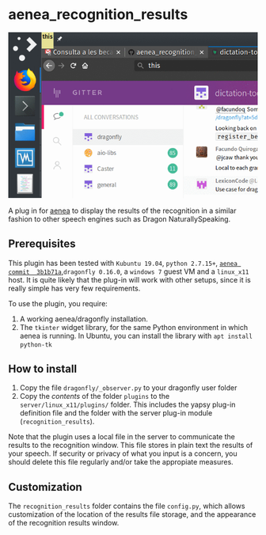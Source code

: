 # aenea_recognition_results

![](demo.gif)

A plug in for [aenea](https://github.com/dictation-toolbox/aenea) to display the results of the recognition in a similar fashion to other speech engines such as Dragon NaturallySpeaking.



## Prerequisites

This plugin has been tested with `Kubuntu 19.04`, `python 2.7.15+`, [`aenea commit 
3b1b71a`](https://github.com/dictation-toolbox/aenea/commit/3b1b71a63570a7b6c8e26c76874c48c62107a0ec),`dragonfly 0.16.0`, a `windows 7` guest VM and a `linux_x11` host. It is quite likely that the plug-in will work with other setups, since it is really simple has very few requirements.

To use the plugin, you require:
1. A working aenea/dragonfly installation. 
2. The `tkinter` widget library, for the same Python environment in which aenea is running. In Ubuntu, you can install the library with `apt install python-tk`


## How to install

1. Copy the file `dragonfly/_observer.py` to your dragonfly user folder
2. Copy the *contents* of the folder `plugins`  to the `server/linux_x11/plugins/` folder. This includes the yapsy   plug-in definition file  and   the folder with the server plug-in  module (`recognition_results`).

Note that the plugin uses a local file in the server to communicate the results to the recognition window. This file stores in plain text the results of your speech. If security or privacy of what you input is a concern, you should delete this file regularly and/or take the appropiate measures.

##  Customization

 The `recognition_results`  folder contains the file `config.py`, which allows customization of the location of the results file storage,  and the appearance of the  recognition results window.
